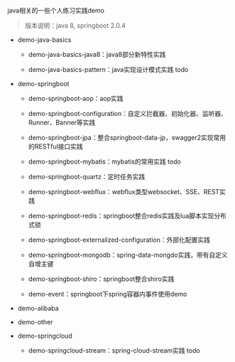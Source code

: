 java相关的一些个人练习实践demo
> 版本说明：java 8, springboot 2.0.4

- demo-java-basics

    - demo-java-basics-java8：java8部分新特性实践

    - demo-java-basics-pattern：java实现设计模式实践 todo
    
- demo-springboot

    - demo-springboot-aop：aop实践

    - demo-springboot-configuration：自定义拦截器、初始化器、监听器、Runner、Banner等实践

    - demo-springboot-jpa：整合springboot-data-jp，swagger2实现常用的RESTful接口实践
    
    - demo-springboot-mybatis：mybatis的常用实践 todo

    - demo-springboot-quartz：定时任务实践

    - demo-springboot-webflux：webflux类型websocket、SSE、REST实践

    - demo-springboot-redis：springboot整合redis实践及lua脚本实现分布式锁

    - demo-springboot-externalized-configuration：外部化配置实践
    
    - demo-springboot-mongodb：spring-data-mongdo实践，带有自定义自增主键
    
    - demo-springboot-shiro：springboot整合shiro实践
    
    - demo-event：springboot下spring容器内事件使用demo

- demo-alibaba

- demo-other

- demo-springcloud
    - demo-springcloud-stream：spring-cloud-stream实践 todo

